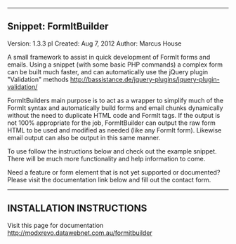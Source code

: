 ----------------------
Snippet: FormItBuilder
----------------------
Version: 1.3.3 pl
Created: Aug 7, 2012
Author: Marcus House

A small framework to assist in quick development of FormIt forms and emails. Using a snippet (with some basic PHP commands) a complex form can be built much faster, and can automatically use the jQuery plugin "Validation" methods
http://bassistance.de/jquery-plugins/jquery-plugin-validation/

FormItBuilders main purpose is to act as a wrapper to simplify much of the FormIt syntax and automatically build forms and email chunks dynamically without the need to duplicate HTML code and FormIt tags. If the output is not 100% appropriate for the job, FormItBuilder can output the raw form HTML to be used and modified as needed (like any FormIt form). Likewise email output can also be output in this same manner.

To use follow the instructions below and check out the example snippet. There will be much more functionality and help information to come.

Need a feature or form element that is not yet supported or documented? Please visit the documentation link below and fill out the contact form.

-------------------------
INSTALLATION INSTRUCTIONS
-------------------------
Visit this page for documentation
http://modxrevo.datawebnet.com.au/formitbuilder
